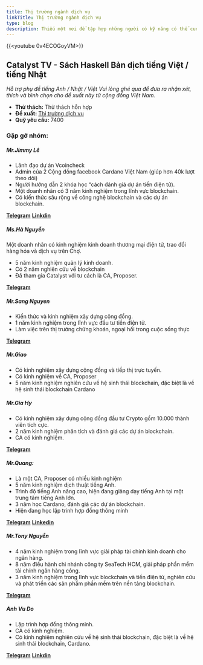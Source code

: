 ```yaml
---
title: Thị trường ngành dịch vụ
linkTitle: Thị trường ngành dịch vụ
type: blog
description: Thiếu một nơi để tập hợp những người có kỹ năng có thể cung cấp dịch vụ hỗ trợ cho những người đề xuất và CA chưa có kinh nghiệm với chi phí hợp lý.
---
```


{{&lt;youtube 0v4ECOGoyVM&gt;}}

## Catalyst TV - Sách Haskell Bản dịch tiếng Việt / tiếng Nhật

*Hỗ trợ phụ đề tiếng Anh / Nhật / Việt Vui lòng ghé qua để đưa ra nhận xét, thích và bình chọn cho đề xuất này từ cộng đồng Việt Nam.*

- **Thử thách:** Thử thách hỗn hợp
- **Đề xuất:** [Thị trường dịch vụ](https://cardano.ideascale.com/c/idea/404213)
- **Quỹ yêu cầu:** 7400

### Gặp gỡ nhóm:

##### **Mr.Jimmy Lê**

- Lãnh đạo dự án Vcoincheck
- Admin của 2 Cộng đồng facebook Cardano Việt Nam (giúp hơn 40k lượt theo dõi)
- Người hướng dẫn 2 khóa học “cách đánh giá dự án tiền điện tử).
- Một doanh nhân có 3 năm kinh nghiệm trong lĩnh vực blockchain.
- Có kiến thức sâu rộng về công nghệ blockchain và các dự án blockchain.

[**Telegram**](https://t.me/Jimmy_Lee01)
[**Linkdin**](linkedin.com/in/le-linh-813125117)

##### **Ms.Hà Nguyễn**

Một doanh nhân có kinh nghiệm kinh doanh thương mại điện tử, trao đổi hàng hóa và dịch vụ trên Chợ.

- 5 năm kinh nghiệm quản lý kinh doanh.
- Có 2 năm nghiên cứu về blockchain
- Đã tham gia Catalyst với tư cách là CA, Proposer.

[**Telegram**](https://t.me/hanguyen122009)

##### **Mr.Sang Nguyen**

- Kiến thức và kinh nghiệm xây dựng cộng đồng.
- 1 năm kinh nghiệm trong lĩnh vực đầu tư tiền điện tử.
- Làm việc trên thị trường chứng khoán, ngoại hối trong cuộc sống thực

[**Telegram**](https://t.me/IlumNguyen)

##### **Mr.Giao**

- Có kinh nghiệm xây dựng cộng đồng và tiếp thị trực tuyến.
- Có kinh nghiệm về CA, Proposer
- 5 năm kinh nghiệm nghiên cứu về hệ sinh thái blockchain, đặc biệt là về hệ sinh thái blockchain Cardano

##### **Mr.Gia Hy**

- Có kinh nghiệm xây dựng cộng đồng đầu tư Crypto gồm 10.000 thành viên tích cực.
- 2 năm kinh nghiệm phân tích và đánh giá các dự án blockchain.
- CA có kinh nghiệm.

[**Telegram**](https://t.me/GiaHyVuong)

##### **Mr.Quang:**

- Là một CA, Proposer có nhiều kinh nghiệm
- 5 năm kinh nghiệm dịch thuật tiếng Anh.
- Trình độ tiếng Anh nâng cao, hiện đang giảng dạy tiếng Anh tại một trung tâm tiếng Anh lớn.
- 3 năm học Cardano, đánh giá các dự án blockchain.
- Hiện đang học lập trình hợp đồng thông minh

[**Telegram**](https://t.me/quangdaniel)
[**Linkedin**](https://www.linkedin.com/in/tran-quang-33770b228/)

##### **Mr.Tony Nguyễn**

- 4 năm kinh nghiệm trong lĩnh vực giải pháp tài chính kinh doanh cho ngân hàng.
- 8 năm điều hành chi nhánh công ty SeaTech HCM, giải pháp phần mềm tài chính ngân hàng công.
- 3 năm kinh nghiệm trong lĩnh vực blockchain và tiền điện tử, nghiên cứu và phát triển các sản phẩm phần mềm trên nền tảng blockchain.

[**Telegram**](https://t.me/Trint2)

##### **Anh Vu Do**

- Lập trình hợp đồng thông minh.
- CA có kinh nghiệm.
- Có kinh nghiệm nghiên cứu về hệ sinh thái blockchain, đặc biệt là về hệ sinh thái blockchain, Cardano.

[**Telegram**](https://t.me/VuDo2312)
[**Linkdin**](https://www.linkedin.com/in/vu-do-4ba0a2109/)
